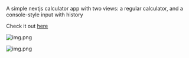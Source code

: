 A simple nextjs calculator app with two views: a regular calculator, and a console-style input with history

Check it out [here](https://calc-imapotatoes11s-projects.vercel.app)

![img.png](https://cdn.discordapp.com/attachments/1235069148766408707/1257752476442955907/image.png?ex=66858cc6&is=66843b46&hm=560a733c287a88e40c537b33fb51a5b6cb6924ade4217d9005d44c9bb0727fec&)

![img.png](https://cdn.discordapp.com/attachments/1235069148766408707/1257752603622899812/image.png?ex=66858ce4&is=66843b64&hm=d46b9cc025591cc6e7fadab64c1d526e6930b0894e615cf739eed235ef319355&)